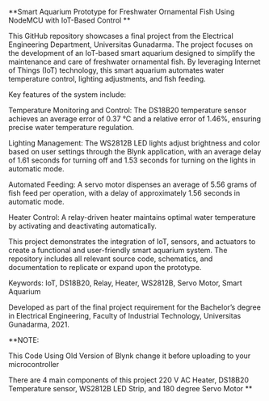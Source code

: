 **Smart Aquarium Prototype for Freshwater Ornamental Fish Using NodeMCU with IoT-Based Control
**

This GitHub repository showcases a final project from the Electrical Engineering Department, Universitas Gunadarma. The project focuses on the development of an IoT-based smart aquarium designed to simplify the maintenance and care of freshwater ornamental fish. By leveraging Internet of Things (IoT) technology, this smart aquarium automates water temperature control, lighting adjustments, and fish feeding.

Key features of the system include:

Temperature Monitoring and Control: The DS18B20 temperature sensor achieves an average error of 0.37 °C and a relative error of 1.46%, ensuring precise water temperature regulation.

Lighting Management: The WS2812B LED lights adjust brightness and color based on user settings through the Blynk application, with an average delay of 1.61 seconds for turning off and 1.53 seconds for turning on the lights in automatic mode.

Automated Feeding: A servo motor dispenses an average of 5.56 grams of fish feed per operation, with a delay of approximately 1.56 seconds in automatic mode.

Heater Control: A relay-driven heater maintains optimal water temperature by activating and deactivating automatically.

This project demonstrates the integration of IoT, sensors, and actuators to create a functional and user-friendly smart aquarium system. The repository includes all relevant source code, schematics, and documentation to replicate or expand upon the prototype.

Keywords: IoT, DS18B20, Relay, Heater, WS2812B, Servo Motor, Smart Aquarium

Developed as part of the final project requirement for the Bachelor’s degree in Electrical Engineering, Faculty of Industrial Technology, Universitas Gunadarma, 2021.



**NOTE: 

This Code Using Old Version of Blynk change it before uploading to your microcontroller

There are 4 main components of this project 220 V AC Heater, DS18B20 Temperature sensor, WS2812B LED Strip, and 180 degree Servo Motor
**
